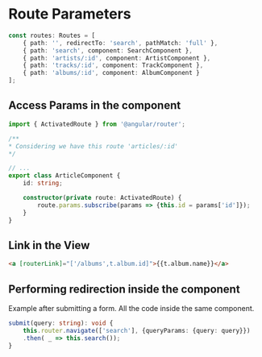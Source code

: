 # Route Parameters

```typescript
const routes: Routes = [
    { path: '', redirectTo: 'search', pathMatch: 'full' },
    { path: 'search', component: SearchComponent },
    { path: 'artists/:id', component: ArtistComponent },
    { path: 'tracks/:id', component: TrackComponent },
    { path: 'albums/:id', component: AlbumComponent }
];
```

## Access Params in the component

```typescript
import { ActivatedRoute } from '@angular/router';

/**
* Considering we have this route 'articles/:id'
*/

// ...
export class ArticleComponent {
    id: string;

    constructor(private route: ActivatedRoute) {
        route.params.subscribe(params => {this.id = params['id']});
    }
}
```

## Link in the View

```html
<a [routerLink]="['/albums',t.album.id]">{{t.album.name}}</a>
```

## Performing redirection inside the component

Example after submitting a form. All the code inside the same component. 

```typescript
submit(query: string): void {
    this.router.navigate(['search'], {queryParams: {query: query}})
    .then( _ => this.search());
}
```